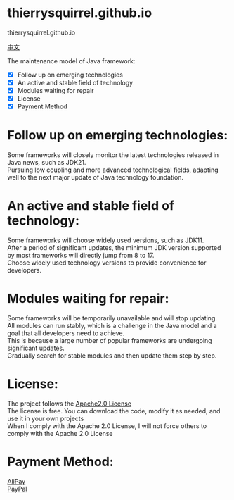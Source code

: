 # thierrysquirrel.github.io

thierrysquirrel.github.io

[中文](./README_zh_CN.md)

The maintenance model of Java framework:  
- [x] Follow up on emerging technologies  
- [x] An active and stable field of technology  
- [x] Modules waiting for repair  
- [x] License  
- [x] Payment Method  

# Follow up on emerging technologies:
Some frameworks will closely monitor the latest technologies released in Java news, such as JDK21.  
Pursuing low coupling and more advanced technological fields, adapting well to the next major update of Java technology foundation.  

# An active and stable field of technology:
Some frameworks will choose widely used versions, such as JDK11.  
After a period of significant updates, the minimum JDK version supported by most frameworks will directly jump from 8 to 17.  
Choose widely used technology versions to provide convenience for developers.  

# Modules waiting for repair:
Some frameworks will be temporarily unavailable and will stop updating.  
All modules can run stably, which is a challenge in the Java model and a goal that all developers need to achieve.  
This is because a large number of popular frameworks are undergoing significant updates.  
Gradually search for stable modules and then update them step by step.  

# License:
The project follows the [Apache2.0 License](http://www.apache.org/licenses/)  
The license is free. You can download the code, modify it as needed, and use it in your own projects  
When I comply with the Apache 2.0 License, I will not force others to comply with the Apache 2.0 License  

# Payment Method:
[AliPay](https://thierrysquirrel.github.io/alipay.jpg)  
[PayPal](https://paypal.me/thierrysquirrel)  